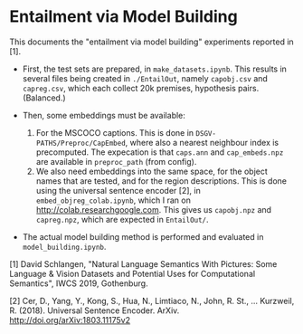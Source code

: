 # Entailment via Model Building

This documents the "entailment via model building" experiments reported in
[1].

* First, the test sets are prepared, in `make_datasets.ipynb`. This results in several files being created in `./EntailOut`, namely `capobj.csv` and `capreg.csv`, which each collect 20k premises, hypothesis pairs. (Balanced.)


* Then, some embeddings must be available:
    1. For the MSCOCO captions. This is done in `DSGV-PATHS/Preproc/CapEmbed`, where also a nearest neighbour index is precomputed. The expecation is that `caps.ann` and `cap_embeds.npz` are available in `preproc_path` (from config).
    2. We also need embeddings into the same space, for the object names that are tested, and for the region descriptions. This is done using the universal sentence encoder [2], in `embed_objreg_colab.ipynb`, which I ran on <http://colab.researchgoogle.com>. This gives us `capobj.npz` and `capreg.npz`, which are expected in `EntailOut/`.

* The actual model building method is performed and evaluated in `model_building.ipynb`.



[1] David Schlangen, "Natural Language Semantics With Pictures: Some Language & Vision Datasets and Potential Uses for Computational Semantics", IWCS 2019, Gothenburg.

[2] Cer, D., Yang, Y., Kong, S., Hua, N., Limtiaco, N., John, R. St., … Kurzweil, R. (2018). Universal Sentence Encoder. ArXiv. http://doi.org/arXiv:1803.11175v2
